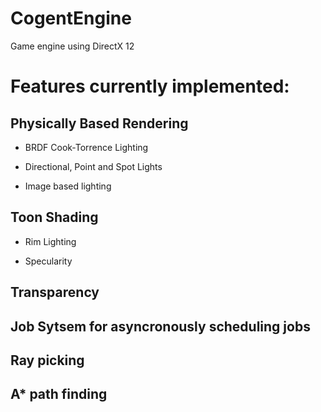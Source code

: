 # CogentEngine
Game engine using DirectX 12 

# Features currently implemented:

## Physically Based Rendering

- BRDF Cook-Torrence Lighting

- Directional, Point and Spot Lights

- Image based lighting

## Toon Shading

- Rim Lighting

- Specularity

## Transparency

## Job Sytsem for asyncronously scheduling jobs

## Ray picking

## A* path finding
